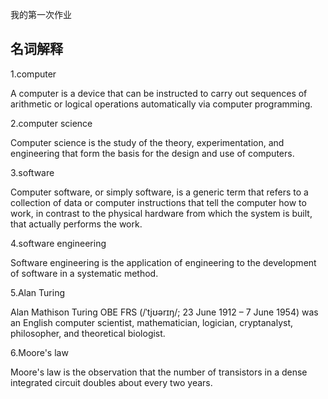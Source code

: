 我的第一次作业
## 名词解释

1.computer

A computer is a device that can be instructed to carry out sequences of arithmetic or logical operations automatically via computer programming.



2.computer science

Computer science is the study of the theory, experimentation, and engineering that form the basis for the design and use of computers.



3.software

Computer software, or simply software, is a generic term that refers to a collection of data or computer instructions that tell the computer how to work, in contrast to the physical hardware from which the system is built, that actually performs the work. 



4.software engineering

Software engineering is the application of engineering to the development of software in a systematic method.



5.Alan Turing

Alan Mathison Turing OBE FRS (/ˈtjʊərɪŋ/; 23 June 1912 – 7 June 1954) was an English computer scientist, mathematician, logician, cryptanalyst, philosopher, and theoretical biologist.



6.Moore's law

Moore's law is the observation that the number of transistors in a dense integrated circuit doubles about every two years.